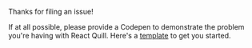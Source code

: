 Thanks for filing an issue! 

If at all possible, please provide a Codepen to demonstrate the problem you're having with React Quill. Here's a [template] to get you started.

[template]: 
http://codepen.io/alexkrolick/pen/xgyOXQ/left?editors=0010#0
